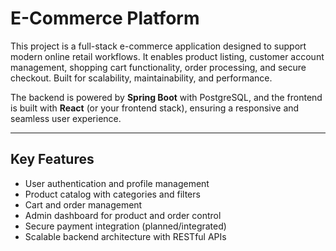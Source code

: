 # E-Commerce Platform

This project is a full-stack e-commerce application designed to support modern online retail workflows. It enables product listing, customer account management, shopping cart functionality, order processing, and secure checkout. Built for scalability, maintainability, and performance.

The backend is powered by **Spring Boot** with PostgreSQL, and the frontend is built with **React** (or your frontend stack), ensuring a responsive and seamless user experience.

---

## Key Features

- User authentication and profile management
- Product catalog with categories and filters
- Cart and order management
- Admin dashboard for product and order control
- Secure payment integration (planned/integrated)
- Scalable backend architecture with RESTful APIs
